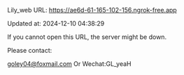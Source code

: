 Lily_web URL: https://ae6d-61-165-102-156.ngrok-free.app

Updated at: 2024-12-10 04:38:29

If you cannot open this URL, the server might be down.

Please contact: 

goley04@foxmail.com Or Wechat:GL_yeaH
